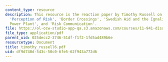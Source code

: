 ```yaml
---
content_type: resource
description: This resource is the reaction paper by Timothy Russell on the topics
  'Perception of Risk', 'Border Crossings', 'Swedish Aid and the Ignalina Nuclear
  Power Plant', and 'Risk Communication'.
file: https://ol-ocw-studio-app-qa.s3.amazonaws.com/courses/11-941-disaster-vulnerability-and-resilience-spring-2005/df9d740d543c50c06fe562f943a772d6_timothy_russell6.pdf
file_type: application/pdf
parent_uid: 025decc2-3746-51df-f1f2-1fd5ad489b6e
resourcetype: Document
title: timothy_russell6.pdf
uid: df9d740d-543c-50c0-6fe5-62f943a772d6
---
```

